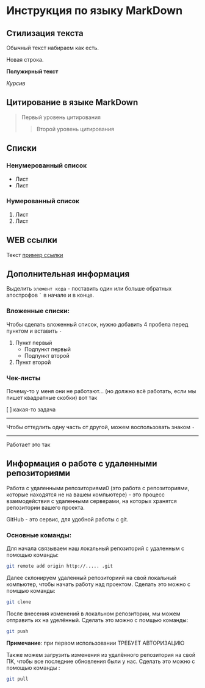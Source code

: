 # Инструкция по языку MarkDown

## Стилизация текста
Обычный текст набираем как есть.

Новая строка. 

**Полужирный текст**

*Курсив*

## Цитирование в языке MarkDown
> Первый уровень цитирования 
>> Второй уровень цитирования  

## Списки 
### Ненумерованный список 
* Лист 
* Лист 

### Нумерованный список 
1. Лист 
2. Лист 

## WEB ссылки 
Текст [пример ссылки]("http.example.com "Всплывающая подсказка")


## Дополнительная информация 
Выделить `элемент кода` - поставить один или больше обратных апострофов `` ` `` в начале и в конце. 

### Вложенные списки:
Чтобы сделать вложенный список, нужно добавить 4 пробела перед пунктом и вставить `-` 
1. Пункт первый 
    - Подпункт первый 
    - Подпункт второй 
2. Пункт второй 

### Чек-листы 

 Почему-то у меня они не работают...
(но должно всё работать, если мы пишет квадратные скобки)
вот так 

[ ] какая-то задача 

----

Чтобы оттедлить одну часть от другой, можем воспользовать знаком `-`

----
Работает это так 

## Информация о работе с удаленными репозиториями

Работа с удаленными репозиториями0 (это работа с репозиториями, которые находятся не на вашем компьютере) - это процесс взаимодействия с удаленными серверами, на которых хранятся репозитории вашего проекта.

GitHub - это сервис, для удобной работы с git.

### Основные команды:

Для начала связываем наш локальный репозиторий с удаленным с помощью команды: 
```sh
git remote add origin http://..... .git
```

Далее склонируем удаленный репозиториий на свой локальный компьютер, чтобы начать работу над проектом. Сделать это можно с помщью команды:
```sh 
git clone 
```


После внесения изменений в локальном репозитории, мы можем отправить их на уделённый. Сделать это можно с помщью команды:

```sh 
git push
```
**Примечание**: при первом использовании ТРЕБУЕТ АВТОРИЗАЦИЮ

Также можем загрузить изменения из удалённого репозитория на свой ПК, чтобы все последние обновления были у нас. Сделать это можно с помощью команды : 
```sh 
git pull
```

